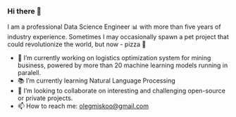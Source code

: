 ### Hi there 👋  

I am a professional Data Science Engineer 📊 with more than five years of industry experience. Sometimes I may occasionally spawn a pet project that could revolutionize the world, but now - pizza 🍕



- 🔭 I’m currently working on logistics optimization system for mining business, powered by more than 20 machine learning models running in paralell.
- 📚 I’m currently learning Natural Language Processing
- 🧬 I’m looking to collaborate on interesting and challenging open-source or private projects. 
- 📫 How to reach me: olegmiskoo@gmail.com
